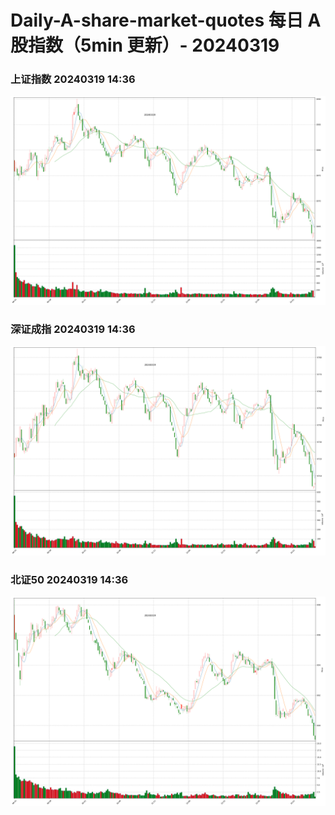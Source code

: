 
# Daily-A-share-market-quotes 每日 A 股指数（5min 更新）- 20240319

### 上证指数 20240319 14:36
![](./fig/2024/3/20240319-sh000001.png)

### 深证成指 20240319 14:36
![](./fig/2024/3/20240319-sz399001.png)

### 北证50 20240319 14:36
![](./fig/2024/3/20240319-bj899050.png)
